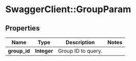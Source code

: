 # SwaggerClient::GroupParam

## Properties
Name | Type | Description | Notes
------------ | ------------- | ------------- | -------------
**group_id** | **Integer** | Group ID to query. | 


